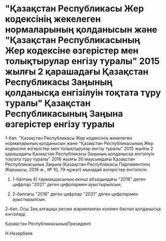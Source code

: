 # "Қазақстан Республикасы Жер кодексінің жекелеген нормаларының қолданысын және "Қазақстан Республикасының Жер кодексіне өзгерістер мен толықтырулар енгізу туралы" 2015 жылғы 2 қарашадағы Қазақстан Республикасы Заңының қолданысқа енгізілуін тоқтата тұру туралы" Қазақстан Республикасының Заңына өзгерістер енгізу туралы

1-бап. "Қазақстан Республикасы Жер кодексінің жекелеген нормаларының қолданысын және "Қазақстан Республикасының Жер кодексіне өзгерістер мен толықтырулар енгізу туралы" 2015 жылғы 2 қарашадағы Қазақстан Республикасы Заңының қолданысқа енгізілуін тоқтата тұру туралы" 2016 жылғы 30 маусымдағы Қазақстан Республикасының Заңына (Қазақстан Республикасы Парламентінің Жаршысы, 2016 ж., № 10, 79-құжат) мынадай өзгерістер енгізілсін:

1) 1-баптың 4) тармақшасының екінші абзацындағы "2016" деген цифрлар "2021" деген цифрлармен ауыстырылсын;

2) 2-баптағы "2016" деген цифрлар "2021" деген цифрлармен ауыстырылсын.

2-бап. Осы Заң алғашқы ресми жарияланған күнінен бастап қолданысқа енгізіледі.

Қа­зақ­стан Рес­пуб­ли­ка­сы­ныңПре­зи­ден­ті

Н.На­зар­ба­ев

